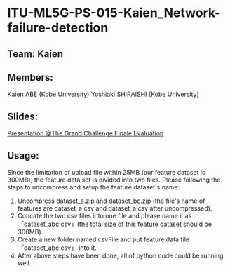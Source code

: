 # ITU-ML5G-PS-015-Kaien_Network-failure-detection

## Team: Kaien

## Members:
Kaien ABE (Kobe University)
Yoshiaki SHIRAISHI (Kobe University)

## Slides:
[Presentation @The Grand Challenge Finale Evaluation](https://github.com/ITU-AI-ML-in-5G-Challenge/ITU-ML5G-PS-015-Kaien_Network-failure-detection/blob/main/ITU_ML5G_PS015_KobeUniv_Team%20Kaien_211201.pdf)

## Usage:
Since the limitation of upload file within 25MB (our feature dataset is 300MB), the feature data set is divided into two files. Please following the steps to uncompress and setup the feature dataset's name:
1. Uncompress dataset_a.zip and dataset_bc.zip (the file's name of features are dataset_a.csv and dataset_a.csv after uncompressed).
2. Concate the two csv files into one file and please name it as 「dataset_abc.csv」(the total size of this feature dataset should be 300MB).
3. Create a new folder named csvFile and put feature data file「dataset_abc.csv」 into it.
4. After above steps have been done, all of python code could be running well. 
